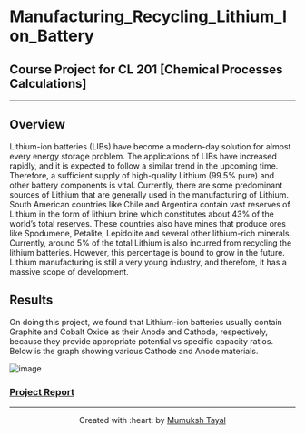# Manufacturing_Recycling_Lithium_Ion_Battery

## Course Project for CL 201 [Chemical Processes Calculations]

***

## Overview

Lithium-ion batteries (LIBs) have become a modern-day solution for almost every energy storage problem. The applications of LIBs have increased rapidly, and it is expected to follow a similar trend in the upcoming time. Therefore, a sufficient supply of high-quality Lithium (99.5% pure) and other battery components is vital. Currently, there are some predominant sources of Lithium that are generally used in the manufacturing of Lithium. South American countries like Chile and Argentina contain vast reserves of Lithium in the form of lithium brine which constitutes about 43% of the world’s total reserves. These countries also have mines that produce ores like Spodumene, Petalite, Lepidolite and several other lithium-rich minerals. Currently, around 5% of the total Lithium is also incurred from recycling the lithium batteries. However, this percentage is bound to grow in the future. Lithium manufacturing is still a very young industry, and therefore, it has a massive scope of development.


## Results

On doing this project, we found that Lithium-ion batteries usually contain Graphite and Cobalt Oxide as their Anode and Cathode, respectively, because they provide appropriate potential vs specific capacity ratios. Below is the graph showing various Cathode and Anode materials.

![image](https://user-images.githubusercontent.com/72244706/167449964-02fab647-c354-4dd7-9cc7-a44d35bff2c2.png)


### [Project Report](https://github.com/MumukshTayal/Manufacturing_Recycling_Lithium_Ion_Battery/blob/main/Project%20Report.pdf)


***

<p align='center'>Created with :heart: by <a href="https://github.com/MumukshTayal">Mumuksh Tayal</a></p>
